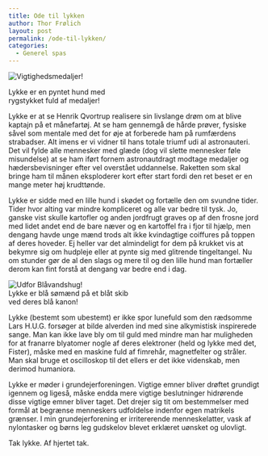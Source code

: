 ```yaml
---
title: Ode til lykken
author: Thor Frølich
layout: post
permalink: /ode-til-lykken/
categories:
  - Generel spas
---
```

<div class="bitImage bitRight" style="width: 258px">
  <img src="http://www.abekat.net/images/pyntethund.jpg" alt="Vigtighedsmedaljer!" /></p> <p>
    Lykke er en pyntet hund med rygstykket fuld af medaljer!
  </p>
</div>

Lykke er at se Henrik Qvortrup realisere sin livslange drøm om at blive kaptajn på et månefartøj. At se ham gennemgå de hårde prøver, fysiske såvel som mentale med det for øje at forberede ham på rumfærdens strabadser. Alt imens er vi vidner til hans totale triumf udi al astronauteri. Det vil fylde alle mennesker med glæde (dog vil slette mennesker føle misundelse) at se ham iført fornem astronautdragt modtage medaljer og hædersbevisninger efter vel overstået uddannelse. Raketten som skal bringe ham til månen eksploderer kort efter start fordi den ret beset er en mange meter høj krudttønde.  
<!--more-->

  
Lykke er sidde med en lille hund i skødet og fortælle den om svundne tider. Tider hvor alting var mindre kompliceret og alle var bedre til tysk. Jo, ganske vist skulle kartofler og anden jordfrugt graves op af den frosne jord med lidet andet end de bare næver og en kartoffel fra i fjor til hjælp, men dengang havde unge mænd trods alt ikke kvindagtige coiffures på toppen af deres hoveder. Ej heller var det almindeligt for dem på krukket vis at bekymre sig om hudpleje eller at pynte sig med glitrende tingeltangel. Nu om stunder gør de al den slags og mere til og den lille hund man fortæller derom kan fint forstå at dengang var bedre end i dag.

<div class="bitImage bitLeft" style="width: 258px">
  <img src="http://www.abekat.net/images/soemaend.jpg" alt="Udfor Blåvandshug!" /><br /> Lykke er blå sømænd på et blåt skib ved deres blå kanon!
</div>

Lykke (bestemt som ubestemt) er ikke spor lunefuld som den rædsomme Lars H.U.G. forsøger at bilde alverden ind med sine alkymistisk inspirerede sange. Man kan ikke lave bly om til guld med mindre man har muligheden for at franarre blyatomer nogle af deres elektroner (held og lykke med det, Fister), måske med en maskine fuld af fimrehår, magnetfelter og stråler. Man skal bruge et oscilloskop til det ellers er det ikke videnskab, men derimod humaniora.

Lykke er møder i grundejerforeningen. Vigtige emner bliver drøftet grundigt igennem og ligeså, måske endda mere vigtige beslutninger hidrørende disse vigtige emner bliver taget. Det drejer sig tit om bestemmelser med formål at begrænse menneskers udfoldelse indenfor egen matrikels grænser. I min grundejerforening er irritererende menneskelatter, vask af nylontasker og børns leg gudskelov blevet erklæret uønsket og ulovligt.

Tak lykke. Af hjertet tak.